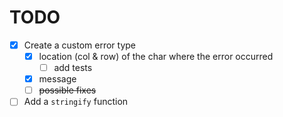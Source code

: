 # TODO

- [x] Create a custom error type
  - [x] location (col & row) of the char where the error occurred
    - [ ] add tests
  - [x] message
  - [ ] ~~possible fixes~~

- [ ] Add a `stringify` function
